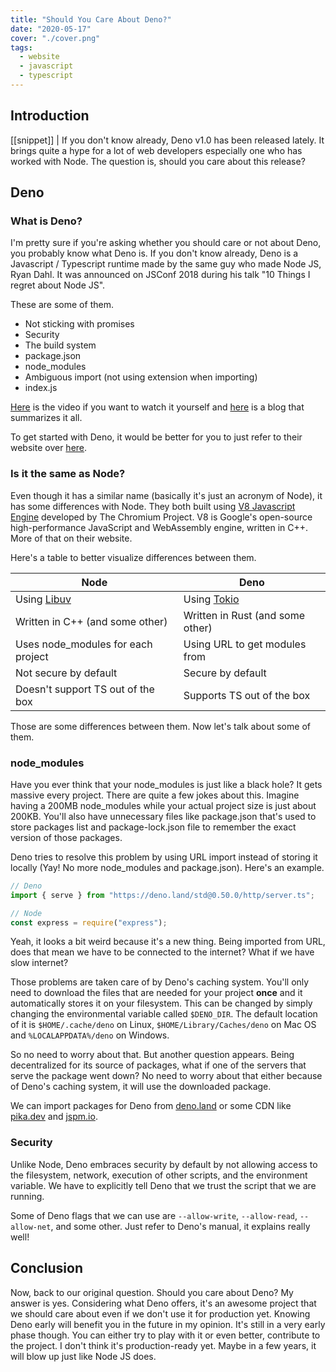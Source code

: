 ```yaml
---
title: "Should You Care About Deno?"
date: "2020-05-17"
cover: "./cover.png"
tags:
  - website
  - javascript
  - typescript
---
```


## Introduction
[[snippet]]
| If you don't know already, Deno v1.0 has been released lately. It brings quite a hype for a lot of web developers especially one who has worked with Node. The question is, should you care about this release?

## Deno
### What is Deno?
I'm pretty sure if you're asking whether you should care or not about Deno, you probably know what Deno is. If you don't know already, Deno is a Javascript / Typescript runtime made by the same guy who made Node JS, Ryan Dahl. It was announced on JSConf 2018 during his talk "10 Things I regret about Node JS".

These are some of them.

- Not sticking with promises
- Security
- The build system
- package.json
- node_modules
- Ambiguous import (not using extension when importing)
- index.js

[Here](https://www.youtube.com/watch?v=M3BM9TB-8yA) is the video if you want to watch it yourself and [here](https://medium.com/@imior/10-things-i-regret-about-node-js-ryan-dahl-2ba71ff6b4dc) is a blog that summarizes it all.

To get started with Deno, it would be better for you to just refer to their website over [here](https://deno.land/).

### Is it the same as Node?
Even though it has a similar name (basically it's just an acronym of Node), it has some differences with Node. They both built using [V8 Javascript Engine](https://v8.dev) developed by The Chromium Project. V8 is Google's open-source high-performance JavaScript and WebAssembly engine, written in C++. More of that on their website.

Here's a table to better visualize differences between them.

| Node                               | Deno                            |
| ---                                | ---                             |
| Using [Libuv](https://libuv.org)   | Using [Tokio](https://tokio.rs) |
| Written in C++ (and some other)    | Written in Rust (and some other)|
| Uses node_modules for each project | Using URL to get modules from   |
| Not secure by default              | Secure by default               |
| Doesn't support TS out of the box  | Supports TS out of the box      |

Those are some differences between them. Now let's talk about some of them.

### node_modules
Have you ever think that your node\_modules is just like a black hole? It gets massive every project. There are quite a few jokes about this. Imagine having a 200MB node_modules while your actual project size is just about 200KB. You'll also have unnecessary files like package.json that's used to store packages list and package-lock.json file to remember the exact version of those packages.

Deno tries to resolve this problem by using URL import instead of storing it locally (Yay! No more node_modules and package.json). Here's an example.

``` javascript
// Deno
import { serve } from "https://deno.land/std@0.50.0/http/server.ts";

// Node
const express = require("express");
```

Yeah, it looks a bit weird because it's a new thing. Being imported from URL, does that mean we have to be connected to the internet? What if we have slow internet?

Those problems are taken care of by Deno's caching system. You'll only need to download the files that are needed for your project **once** and it automatically stores it on your filesystem. This can be changed by simply changing the environmental variable called `$DENO_DIR`. The default location of it is `$HOME/.cache/deno` on Linux, `$HOME/Library/Caches/deno` on Mac OS and `%LOCALAPPDATA%/deno` on Windows.

So no need to worry about that. But another question appears. Being decentralized for its source of packages, what if one of the servers that serve the package went down? No need to worry about that either because of Deno's caching system, it will use the downloaded package.

We can import packages for Deno from [deno.land](https://deno.land/x/) or some CDN like [pika.dev](https://www.pika.dev) and [jspm.io](https://jspm.io).

### Security
Unlike Node, Deno embraces security by default by not allowing access to the filesystem, network, execution of other scripts, and the environment variable. We have to explicitly tell Deno that we trust the script that we are running.

Some of Deno flags that we can use are `--allow-write`, `--allow-read`, `--allow-net`, and some other. Just refer to Deno's manual, it explains really well!

## Conclusion
Now, back to our original question. Should you care about Deno? My answer is yes. Considering what Deno offers, it's an awesome project that we should care about even if we don't use it for production yet. Knowing Deno early will benefit you in the future in my opinion. It's still in a very early phase though. You can either try to play with it or even better, contribute to the project. I don't think it's production-ready yet. Maybe in a few years, it will blow up just like Node JS does.
